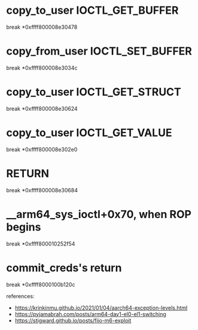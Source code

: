 # copy_to_user IOCTL_GET_BUFFER
break *0xffff800008e30478

# copy_from_user IOCTL_SET_BUFFER
break *0xffff800008e3034c

# copy_to_user IOCTL_GET_STRUCT
break *0xffff800008e30624

# copy_to_user IOCTL_GET_VALUE
break *0xffff800008e302e0

# RETURN
break *0xffff800008e30684

# __arm64_sys_ioctl+0x70, when ROP begins
break *0xffff800010252f54

# commit_creds's return
break *0xffff8000100b120c

references:
- https://krinkinmu.github.io/2021/01/04/aarch64-exception-levels.html
- https://pyjamabrah.com/posts/arm64-day1-el0-el1-switching
- https://stigward.github.io/posts/fiio-m6-exploit